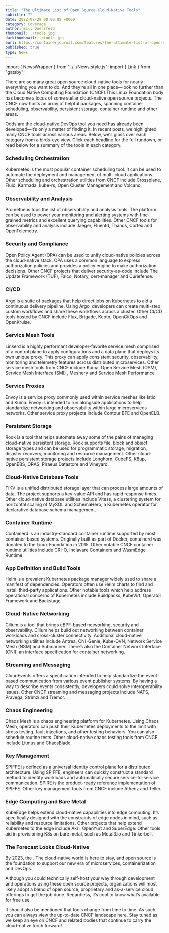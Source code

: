 ```yaml
---
title: "The Ultimate List of Open Source Cloud-Native Tools"
subtitle: ""
date: 2022-08-29 00:00:08 +0000
category: Coverage
author: Bill Doerrfeld
thumbnail: ./tools.jpg
darkthumbnail: ./tools.jpg
eurl: https://containerjournal.com/features/the-ultimate-list-of-open-source-cloud-native-tools/
published: true
type: News
---
```


import { NewsWrapper } from "../../News.style.js";
import { Link } from "gatsby";

<NewsWrapper>

<div className="test">

There are so many great open source cloud-native tools for nearly everything you want to do.
And they’re all in one place—look no further than the Cloud Native Computing Foundation (CNCF).This Linux Foundation body has become a locus of some stellar cloud-native open source projects. The CNCF now hosts an array of helpful packages, spanning container scheduling, observability, persistent storage, container runtime and other areas.

Odds are the cloud-native DevOps tool you need has already been developed—it’s only a matter of finding it. In recent posts, we highlighted many CNCF tools across various areas. Below, we’ll gloss over each category from a birds-eye view. Click each headline for the full rundown, or read below for a summary of the tools in each category.

### Scheduling  Orchestration
Kubernetes is the most popular container scheduling tool. It can be used to automate the deployment and management of multi-cloud applications. Other scheduling and orchestration utilities from CNCF include Crossplane, Fluid, Karmada, kube-rs, Open Cluster Management and Volcano.

### Observability and Analysis
Prometheus tops the list of observability and analysis tools. The platform can be used to power your monitoring and alerting systems with fine-grained metrics and excellent querying capabilities. Other CNCF tools for observability and analysis include Jaeger, Fluentd, Thanos, Cortex and OpenTelemetry.
<br />

### Security and Compliance
Open Policy Agent (OPA) can be used to unify cloud-native policies across the cloud-native stack. OPA uses a common language to express authorization policies and provides a policy engine to make authorization decisions. Other CNCF projects that deliver security-as-code include The Update Framework (TUF), Falco, Notary, cert-manager and Curiefense.
<br />

### CI/CD
Argo is a suite of packages that help direct jobs on Kubernetes to aid a continuous delivery pipeline. Using Argo, developers can create multi-step custom workflows and share these workflows across a cluster. Other CI/CD tools hosted by CNCF include Flux, Brigade, Keptn, OpenGitOps and OpenKruise.

### Service Mesh Tools
Linkerd is a highly performant developer-favorite service mesh comprised of a control plane to apply configurations and a data plane that deploys its own unique proxy. This proxy can apply consistent security, observability, monitoring and telemetry features across distributed microservices. Other service mesh tools from CNCF include Kuma, Open Service Mesh (OSM), <Link to="/projects/service-mesh-interface-conformance">Service Mesh Interface (SMI) </Link> , <Link to="/meshery">Meshery</Link> and <Link to="/projects/service-mesh-performance">Service Mesh Performance</Link>

### Service Proxies
Envoy is a service proxy commonly used within service meshes like Istio and Kuma. Envoy is intended to run alongside applications to help standardize networking and observability within large microservices networks. Other service proxy projects include Contour BFE and OpenELB.

### Persistent Storage
Rook is a tool that helps automate away some of the pains of managing cloud-native persistent storage. Rook supports file, block and object storage types and can be used for programmatic storage, migration, disaster recovery, monitoring and resource management. Other cloud-native persistent storage projects include Longhorn, CubeFS, K8up, OpenEBS, ORAS, Piraeus Datastore and Vineyard.

### Cloud-Native Database Tools
TiKV is a unified distributed storage layer that can process large amounts of data. The project supports a key-value API and has rapid response times. Other cloud-native database utilities include Vitess, a clustering system for horizontal scaling of MySQL and SchemaHero, a Kubernetes operator for declarative database schema management.

### Container Runtime
Containerd is an industry-standard container runtime supported by most container-based systems. Originally built as part of Docker, containerd was donated to the Linux Foundation in 2015. Other notable CNCF container runtime utilities include CRI-O, Inclavare Containers and WasmEdge Runtime.

### App Definition and Build Tools
Helm is a prevalent Kubernetes package manager widely used to share a manifest of dependencies. Operators often use Helm charts to find and install third-party applications. Other notable tools which help address operational concerns of Kubernetes include Buildpacks, KubeVirt, Operator Framework and Backstage.

### Cloud-Native Networking
Cilium is a tool that brings eBPF-based networking, security and observability. Cilium helps build out networking between container workloads and cross-cluster connectivity. Additional cloud-native networking utilities include Antrea, CNI-Genie, Kube-OVN, Network Service Mesh (NSM) and Submariner. There’s also the Container Network Interface (CNI), an interface specification for container networking.

### Streaming and Messaging
CloudEvents offers a specification intended to help standardize the event-based communication from various event publisher systems. By having a way to describe events consistently, developers could solve interoperability issues. Other CNCF streaming and messaging projects include NATS, Pravega, Strimzi and Tremor.

### Chaos Engineering
Chaos Mesh is a chaos engineering platform for Kubernetes. Using Chaos Mesh, operators can push their Kubernetes deployments to the limit with stress testing, fault injections, and other testing behaviors. You can also schedule routine tests. Other cloud-native chaos testing tools from CNCF include Litmus and ChaosBlade.

### Key Management
SPIFFE is defined as a universal identity control plane for a distributed architecture. Using SPIFFE, engineers can quickly construct a standard method to identify workloads and automatically secure service-to-service communication. SPIRE is the product-ready reference implementation of SPIFFE. Other key management tools from CNCF include Athenz and Teller.

### Edge Computing and Bare Metal
KubeEdge helps extend cloud-native capabilities into edge computing. It’s specifically designed with the constraints of edge nodes in mind, such as reliability and resource limitations. Other projects that help extend Kubernetes to the edge include Akri, OpenYurt and SuperEdge. Other tools aid in provisioning K8s on bare metal, such as Metal3.io and Tinkerbell.

### The Forecast Looks Cloud-Native
By 2023, the . The cloud-native world is here to stay, and open source is the foundation to support our new era of microservices, containerization and DevOps.

Although you could technically self-host your way through development and operations using these open source projects, organizations will most likely adopt a blend of open source, proprietary and as-a-service cloud offerings to get the job done. Regardless, it’s cool to know what’s available for free use.

It should also be mentioned that tools change from time to time. As such, you can always view the up-to-date CNCF landscape here. Stay tuned as we keep an eye on CNCF and related bodies that continue to carry the cloud-native torch forward!
</div>

</NewsWrapper>
